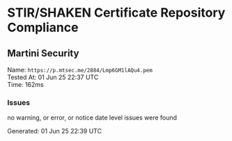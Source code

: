 # STIR/SHAKEN Certificate Repository Compliance

## Martini Security

Name: `https://p.mtsec.me/2884/Lmp6GM1lAQu4.pem`\
Tested At: 01 Jun 25 22:37 UTC\
Time: 162ms

### Issues

no warning, or error, or notice date level issues were found

Generated: 01 Jun 25 22:39 UTC